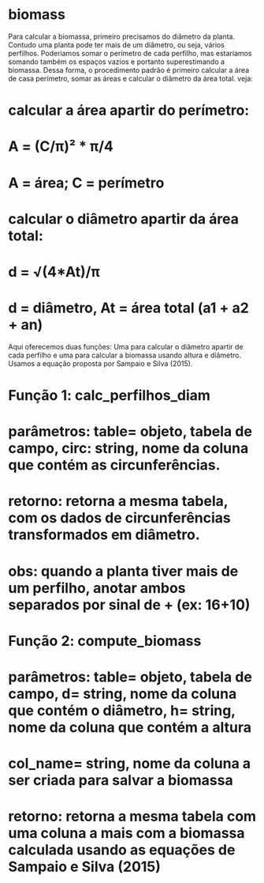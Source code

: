 # biomass


Para calcular a biomassa, primeiro precisamos do diâmetro da planta. Contudo uma planta pode ter mais de um diâmetro, ou seja, vários perfilhos. 
Poderiamos somar o perímetro de cada perfilho, mas estaríamos somando também os espaços vazios e portanto superestimando a biomassa. Dessa forma, o 
procedimento padrão é primeiro calcular a área de casa perímetro, somar as áreas e calcular o diâmetro da área total. veja:

# calcular a área apartir do perímetro:
# A = (C/π)² * π/4 
# A = área; C = perímetro

# calcular o diâmetro apartir da área total:
# d = √(4*At)/π
# d = diâmetro, At = área total (a1 + a2 + an)

Aqui oferecemos duas funções: Uma para calcular o diâmetro apartir de cada perfilho e uma para calcular a biomassa usando altura e diâmetro. 
Usamos a equação proposta por Sampaio e Silva (2015). 

# Função 1: calc_perfilhos_diam
# parâmetros: table= objeto, tabela de campo, circ: string, nome da coluna que contém as circunferências.
# retorno: retorna a mesma tabela, com os dados de circunferências transformados em diâmetro.
# obs: quando a planta tiver mais de um perfilho, anotar ambos separados por sinal de + (ex: 16+10)

# Função 2: compute_biomass
# parâmetros: table= objeto, tabela de campo, d= string, nome da coluna que contém o diâmetro, h= string, nome da coluna que contém a altura
# col_name= string, nome da coluna a ser criada para salvar a biomassa 
# retorno: retorna a mesma tabela com uma coluna a mais com a biomassa calculada usando as equações de Sampaio e Silva (2015)



